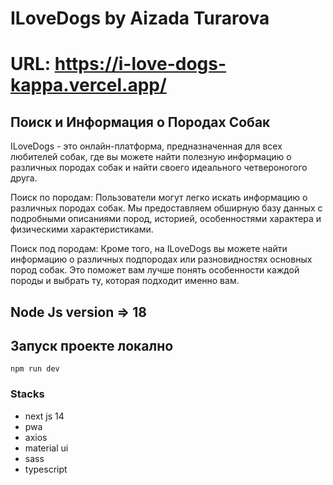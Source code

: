 # ILoveDogs by Aizada Turarova
# URL: https://i-love-dogs-kappa.vercel.app/
## Поиск и Информация о Породах Собак
ILoveDogs - это онлайн-платформа, предназначенная для всех любителей собак, где вы можете найти полезную информацию о различных породах собак и найти своего идеального четвероногого друга.

Поиск по породам: Пользователи могут легко искать информацию о различных породах собак. Мы предоставляем обширную базу данных с подробными описаниями пород, историей, особенностями характера и физическими характеристиками.

Поиск под породам: Кроме того, на ILoveDogs вы можете найти информацию о различных подпородах или разновидностях основных пород собак. Это поможет вам лучше понять особенности каждой породы и выбрать ту, которая подходит именно вам.

## Node Js version => 18
## Запуск проекте локално
```shell
npm run dev
```

### Stacks
- next js 14
- pwa
- axios
- material ui
- sass
- typescript